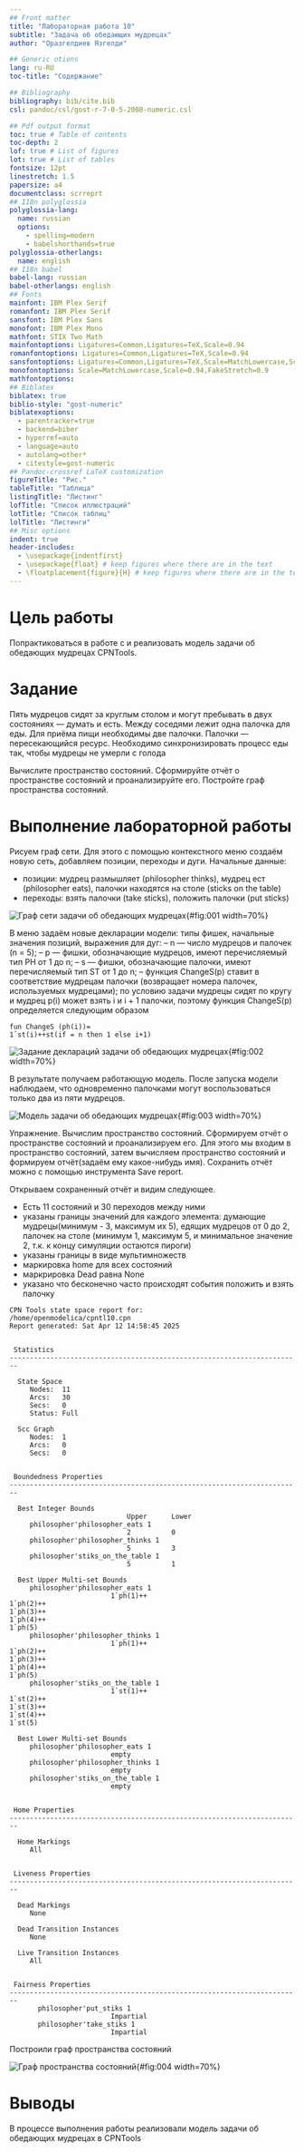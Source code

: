 ```yaml
---
## Front matter
title: "Лабораторная работа 10"
subtitle: "Задача об обедающих мудрецах"
author: "Оразгелдиев Язгелди"

## Generic otions
lang: ru-RU
toc-title: "Содержание"

## Bibliography
bibliography: bib/cite.bib
csl: pandoc/csl/gost-r-7-0-5-2008-numeric.csl

## Pdf output format
toc: true # Table of contents
toc-depth: 2
lof: true # List of figures
lot: true # List of tables
fontsize: 12pt
linestretch: 1.5
papersize: a4
documentclass: scrreprt
## I18n polyglossia
polyglossia-lang:
  name: russian
  options:
	- spelling=modern
	- babelshorthands=true
polyglossia-otherlangs:
  name: english
## I18n babel
babel-lang: russian
babel-otherlangs: english
## Fonts
mainfont: IBM Plex Serif
romanfont: IBM Plex Serif
sansfont: IBM Plex Sans
monofont: IBM Plex Mono
mathfont: STIX Two Math
mainfontoptions: Ligatures=Common,Ligatures=TeX,Scale=0.94
romanfontoptions: Ligatures=Common,Ligatures=TeX,Scale=0.94
sansfontoptions: Ligatures=Common,Ligatures=TeX,Scale=MatchLowercase,Scale=0.94
monofontoptions: Scale=MatchLowercase,Scale=0.94,FakeStretch=0.9
mathfontoptions:
## Biblatex
biblatex: true
biblio-style: "gost-numeric"
biblatexoptions:
  - parentracker=true
  - backend=biber
  - hyperref=auto
  - language=auto
  - autolang=other*
  - citestyle=gost-numeric
## Pandoc-crossref LaTeX customization
figureTitle: "Рис."
tableTitle: "Таблица"
listingTitle: "Листинг"
lofTitle: "Список иллюстраций"
lotTitle: "Список таблиц"
lolTitle: "Листинги"
## Misc options
indent: true
header-includes:
  - \usepackage{indentfirst}
  - \usepackage{float} # keep figures where there are in the text
  - \floatplacement{figure}{H} # keep figures where there are in the text
---
```


# Цель работы

Попрактиковаться в работе с и реализовать модель задачи об обедающих мудрецах CPNTools.

# Задание

Пять мудрецов сидят за круглым столом и могут пребывать в двух состояниях —
думать и есть. Между соседями лежит одна палочка для еды. Для приёма пищи необходимы две палочки. Палочки — пересекающийся ресурс. Необходимо синхронизировать процесс еды так, чтобы мудрецы не умерли с голода

Вычислите пространство состояний. Сформируйте отчёт о пространстве состояний и проанализируйте его. Постройте граф пространства состояний.

# Выполнение лабораторной работы

Рисуем граф сети. Для этого с помощью контекстного меню создаём новую сеть, добавляем позиции, переходы и дуги.
Начальные данные:
- позиции: мудрец размышляет (philosopher thinks), мудрец ест (philosopher eats),
палочки находятся на столе (sticks on the table)
- переходы: взять палочки (take sticks), положить палочки (put sticks)

![Граф сети задачи об обедающих мудрецах](image/1.jpg){#fig:001 width=70%}

 В меню задаём новые декларации модели: типы фишек, начальные значения
позиций, выражения для дуг:
– n — число мудрецов и палочек (n = 5);
– p — фишки, обозначающие мудрецов, имеют перечисляемый тип PH от 1 до n;
– s — фишки, обозначающие палочки, имеют перечисляемый тип ST от 1 до n;
– функция ChangeS(p) ставит в соответствие мудрецам палочки (возвращает номера палочек, используемых мудрецами); по условию задачи мудрецы сидят по
кругу и мудрец p(i) может взять i и i + 1 палочки, поэтому функция ChangeS(p)
определяется следующим образом
```
fun ChangeS (ph(i))=
1`st(i)++st(if = n then 1 else i+1)
```
![Задание деклараций задачи об обедающих мудрецах](image/3.jpg){#fig:002 width=70%}

В результате получаем работающую модель. После запуска модели наблюдаем, что одновременно палочками могут воспользоваться только два из пяти мудрецов.

![Модель задачи об обедающих мудрецах](image/2.jpg){#fig:003 width=70%}

Упражнение.
Вычислим пространство состояний. Сформируем отчёт о пространстве состояний и проанализируем его. Для этого мы входим в пространство состояний, затем вычисляем пространство состояний и формируем отчёт(задаём ему какое-нибудь имя). Сохранить отчёт можно с помощью инструмента Save report.

Открываем сохраненный отчёт и видим следующее.

- Есть 11 состояний и 30 переходов между ними
- указаны границы значений для каждого элемента: думающие мудрецы(минимум - 3, максимум их 5), едящих мудрецов от 0 до 2, палочек на столе (минимум 1, максимум 5, и минимальное значение 2, т.к. к концу симуляции остаются пироги)
- указаны границы в виде мультимножеств
- маркировка home для всех состояний
- маркрировка Dead равна None
- указано что бесконечно часто происходят события положить и взять палочку

```
CPN Tools state space report for:
/home/openmodelica/cpntl10.cpn
Report generated: Sat Apr 12 14:58:45 2025


 Statistics
------------------------------------------------------------------------

  State Space
     Nodes:  11
     Arcs:   30
     Secs:   0
     Status: Full

  Scc Graph
     Nodes:  1
     Arcs:   0
     Secs:   0


 Boundedness Properties
------------------------------------------------------------------------

  Best Integer Bounds
                             Upper      Lower
     philosopher'philosopher_eats 1
                             2          0
     philosopher'philosopher_thinks 1
                             5          3
     philosopher'stiks_on_the_table 1
                             5          1

  Best Upper Multi-set Bounds
     philosopher'philosopher_eats 1
                         1`ph(1)++
1`ph(2)++
1`ph(3)++
1`ph(4)++
1`ph(5)
     philosopher'philosopher_thinks 1
                         1`ph(1)++
1`ph(2)++
1`ph(3)++
1`ph(4)++
1`ph(5)
     philosopher'stiks_on_the_table 1
                         1`st(1)++
1`st(2)++
1`st(3)++
1`st(4)++
1`st(5)

  Best Lower Multi-set Bounds
     philosopher'philosopher_eats 1
                         empty
     philosopher'philosopher_thinks 1
                         empty
     philosopher'stiks_on_the_table 1
                         empty


 Home Properties
------------------------------------------------------------------------

  Home Markings
     All


 Liveness Properties
------------------------------------------------------------------------

  Dead Markings
     None

  Dead Transition Instances
     None

  Live Transition Instances
     All


 Fairness Properties
------------------------------------------------------------------------
       philosopher'put_stiks 1
                         Impartial
       philosopher'take_stiks 1
                         Impartial
```

Построили граф пространства состояний

![Граф пространства состояний](image/4.jpg){#fig:004 width=70%}

# Выводы

В процессе выполнения работы реализовали модель задачи об обедающих мудрецах в CPNTools
